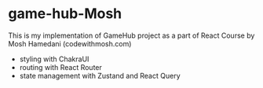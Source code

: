 # game-hub-Mosh

This is my implementation of GameHub project as a part of React Course by Mosh Hamedani (codewithmosh.com)

- styling with ChakraUI
- routing with React Router
- state management with Zustand and React Query
